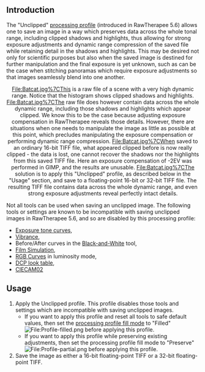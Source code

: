 ## Introduction

The "Unclipped" [processing
profile](Sidecar_Files_-_Processing_Profiles "wikilink") (introduced in
RawTherapee 5.6) allows one to save an image in a way which preserves
data across the whole tonal range, including clipped shadows and
highlights, thus allowing for strong exposure adjustments and dynamic
range compression of the saved file while retaining detail in the
shadows and highlights. This may be desired not only for scientific
purposes but also when the saved image is destined for further
manipulation and the final exposure is yet unknown, such as can be the
case when stitching panoramas which require exposure adjustments so that
images seamlessly blend into one another.

<div align="center">

<File:Batcat.jpg%7CThis> is a raw file of a scene with a very high
dynamic range. Notice that the histogram shows clipped shadows and
highlights. <File:Batcat.jpg%7CThe> raw file does however contain data
across the whole dynamic range, including those shadows and highlights
which appear clipped. We know this to be the case because adjusting
exposure compensation in RawTherapee reveals those details. However,
there are situations when one needs to manipulate the image as little as
possible at this point, which precludes manipulating the exposure
compensation or performing dynamic range compression.
<File:Batcat.jpg%7CWhen> saved to an ordinary 16-bit TIFF file, what
appeared clipped before is now really clipped - the data is lost, one
cannot recover the shadows nor the highlights from this saved TIFF file.
Here an exposure compensation of -2EV was performed in GIMP, and the
results are unusable. <File:Batcat.jpg%7CThe> solution is to apply this
"Unclipped" profile, as described below in the "Usage" section, and save
to a floating-point 16-bit or 32-bit TIFF file. The resulting TIFF file
contains data across the whole dynamic range, and even strong exposure
adjustments reveal perfectly intact details.

</div>

Not all tools can be used when saving an unclipped image. The following
tools or settings are known to be incompatible with saving unclipped
images in RawTherapee 5.6, and so are disabled by this processing
profile:

- [Exposure tone curves](Exposure#Tone_Curves "wikilink"),
- [Vibrance](Vibrance "wikilink"),
- Before/After curves in the
  [Black-and-White](Black-and-White "wikilink") tool,
- [Film Simulation](Film_Simulation "wikilink"),
- [RGB Curves](RGB_Curves "wikilink") in luminosity mode,
- [DCP look table](Color_Management#Use_DCP.27s_look_table "wikilink"),
- [CIECAM02](CIECAM02 "wikilink")

## Usage

1.  Apply the Unclipped profile. This profile disables those tools and
    settings which are incompatible with saving unclipped images.
    - If you want to apply this profile and reset all tools to safe
      default values, then set the [processing profile fill
      mode](Sidecar_Files_-_Processing_Profiles#Partial_Processing_Profiles_and_Fill_Modes "wikilink")
      to "Filled"
      ![<File:Profile-filled.png>](Profile-filled.png "File:Profile-filled.png")
      before applying this profile.
    - If you want to apply this profile while preserving existing
      adjustments, then set the processing profile fill mode to
      "Preserve"
      ![<File:Profile-partial.png>](Profile-partial.png "File:Profile-partial.png")
      before applying this profile.
2.  Save the image as either a 16-bit floating-point TIFF or a 32-bit
    floating-point TIFF.